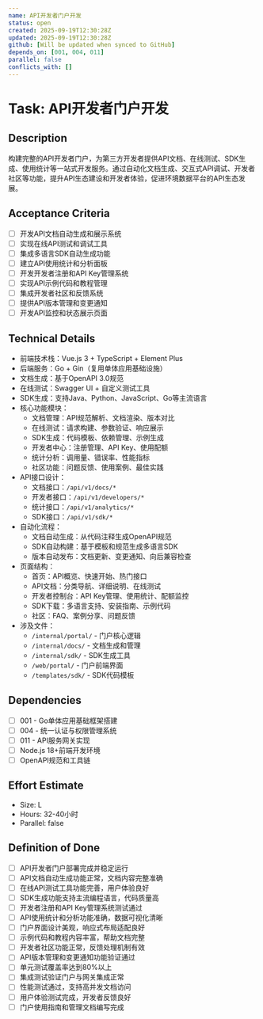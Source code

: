 ```yaml
---
name: API开发者门户开发
status: open
created: 2025-09-19T12:30:28Z
updated: 2025-09-19T12:30:28Z
github: [Will be updated when synced to GitHub]
depends_on: [001, 004, 011]
parallel: false
conflicts_with: []
---
```


# Task: API开发者门户开发

## Description
构建完整的API开发者门户，为第三方开发者提供API文档、在线测试、SDK生成、使用统计等一站式开发服务。通过自动化文档生成、交互式API调试、开发者社区等功能，提升API生态建设和开发者体验，促进环境数据平台的API生态发展。

## Acceptance Criteria
- [ ] 开发API文档自动生成和展示系统
- [ ] 实现在线API测试和调试工具
- [ ] 集成多语言SDK自动生成功能
- [ ] 建立API使用统计和分析面板
- [ ] 开发开发者注册和API Key管理系统
- [ ] 实现API示例代码和教程管理
- [ ] 集成开发者社区和反馈系统
- [ ] 提供API版本管理和变更通知
- [ ] 开发API监控和状态展示页面

## Technical Details
- 前端技术栈：Vue.js 3 + TypeScript + Element Plus
- 后端服务：Go + Gin（复用单体应用基础设施）
- 文档生成：基于OpenAPI 3.0规范
- 在线测试：Swagger UI + 自定义测试工具
- SDK生成：支持Java、Python、JavaScript、Go等主流语言
- 核心功能模块：
  - 文档管理：API规范解析、文档渲染、版本对比
  - 在线测试：请求构建、参数验证、响应展示
  - SDK生成：代码模板、依赖管理、示例生成
  - 开发者中心：注册管理、API Key、使用配额
  - 统计分析：调用量、错误率、性能指标
  - 社区功能：问题反馈、使用案例、最佳实践
- API接口设计：
  - 文档接口：`/api/v1/docs/*`
  - 开发者接口：`/api/v1/developers/*`
  - 统计接口：`/api/v1/analytics/*`
  - SDK接口：`/api/v1/sdk/*`
- 自动化流程：
  - 文档自动生成：从代码注释生成OpenAPI规范
  - SDK自动构建：基于模板和规范生成多语言SDK
  - 版本自动发布：文档更新、变更通知、向后兼容检查
- 页面结构：
  - 首页：API概览、快速开始、热门接口
  - API文档：分类导航、详细说明、在线测试
  - 开发者控制台：API Key管理、使用统计、配额监控
  - SDK下载：多语言支持、安装指南、示例代码
  - 社区：FAQ、案例分享、问题反馈
- 涉及文件：
  - `/internal/portal/` - 门户核心逻辑
  - `/internal/docs/` - 文档生成和管理
  - `/internal/sdk/` - SDK生成工具
  - `/web/portal/` - 门户前端界面
  - `/templates/sdk/` - SDK代码模板

## Dependencies
- [ ] 001 - Go单体应用基础框架搭建
- [ ] 004 - 统一认证与权限管理系统
- [ ] 011 - API服务网关实现
- [ ] Node.js 18+前端开发环境
- [ ] OpenAPI规范和工具链

## Effort Estimate
- Size: L
- Hours: 32-40小时
- Parallel: false

## Definition of Done
- [ ] API开发者门户部署完成并稳定运行
- [ ] API文档自动生成功能正常，文档内容完整准确
- [ ] 在线API测试工具功能完善，用户体验良好
- [ ] SDK生成功能支持主流编程语言，代码质量高
- [ ] 开发者注册和API Key管理系统测试通过
- [ ] API使用统计和分析功能准确，数据可视化清晰
- [ ] 门户界面设计美观，响应式布局适配良好
- [ ] 示例代码和教程内容丰富，帮助文档完整
- [ ] 开发者社区功能正常，反馈处理机制有效
- [ ] API版本管理和变更通知功能验证通过
- [ ] 单元测试覆盖率达到80%以上
- [ ] 集成测试验证门户与网关集成正常
- [ ] 性能测试通过，支持高并发文档访问
- [ ] 用户体验测试完成，开发者反馈良好
- [ ] 门户使用指南和管理文档编写完成